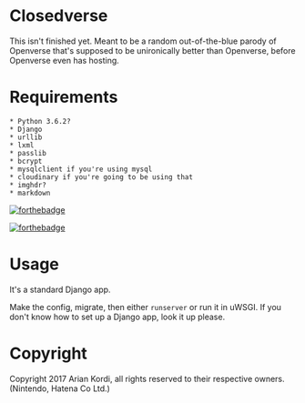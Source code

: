 # Closedverse
This isn't finished yet.
Meant to be a random out-of-the-blue parody of Openverse that's supposed to be unironically better than Openverse, before Openverse even has hosting.

# Requirements
	* Python 3.6.2?
	* Django
	* urllib
	* lxml
	* passlib
	* bcrypt
	* mysqlclient if you're using mysql
	* cloudinary if you're going to be using that
	* imghdr?
	* markdown

[![forthebadge](https://forthebadge.com/images/badges/made-with-python.svg)](https://forthebadge.com)

[![forthebadge](https://forthebadge.com/images/badges/you-didnt-ask-for-this.svg)](https://forthebadge.com)
# Usage
It's a standard Django app.

Make the config, migrate, then either `runserver` or run it in uWSGI.
If you don't know how to set up a Django app, look it up please.

# Copyright
Copyright 2017 Arian Kordi, all rights reserved to their respective owners. (Nintendo, Hatena Co Ltd.)
